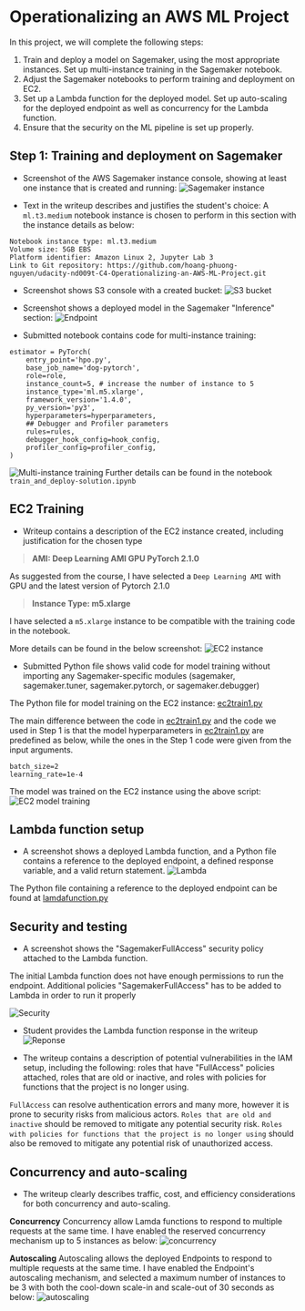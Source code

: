 # Operationalizing an AWS ML Project

In this project, we will complete the following steps:

1. Train and deploy a model on Sagemaker, using the most appropriate instances. Set up multi-instance training in the Sagemaker notebook.
2. Adjust the Sagemaker notebooks to perform training and deployment on EC2.
3. Set up a Lambda function for the deployed model. Set up auto-scaling for the deployed endpoint as well as concurrency for the Lambda function.
4. Ensure that the security on the ML pipeline is set up properly.

## Step 1: Training and deployment on Sagemaker
- Screenshot of the AWS Sagemaker instance console, showing at least one instance that is created and running:
![Sagemaker instance](images/SageMaker_notebook_instance.png)

- Text in the writeup describes and justifies the student's choice:
A `ml.t3.medium` notebook instance is chosen to perform in this section with the instance details as below:  
```
Notebook instance type: ml.t3.medium
Volume size: 5GB EBS
Platform identifier: Amazon Linux 2, Jupyter Lab 3
Link to Git repository: https://github.com/hoang-phuong-nguyen/udacity-nd009t-C4-Operationalizing-an-AWS-ML-Project.git
```

- Screenshot shows S3 console with a created bucket:
![S3 bucket](images/S3_bucket.png)

- Screenshot shows a deployed model in the Sagemaker "Inference" section:
![Endpoint](images/endpoint.png)

- Submitted notebook contains code for multi-instance training:
```
estimator = PyTorch(
    entry_point='hpo.py',
    base_job_name='dog-pytorch',
    role=role,
    instance_count=5, # increase the number of instance to 5 
    instance_type='ml.m5.xlarge',
    framework_version='1.4.0',
    py_version='py3',
    hyperparameters=hyperparameters,
    ## Debugger and Profiler parameters
    rules=rules,
    debugger_hook_config=hook_config,
    profiler_config=profiler_config,
)
```
![Multi-instance training](images/multi_instance_training.png)
Further details can be found in the notebook `train_and_deploy-solution.ipynb`


## EC2 Training
- Writeup contains a description of the EC2 instance created, including justification for the chosen type
> **AMI: Deep Learning AMI GPU PyTorch 2.1.0**

As suggested from the course, I have selected a `Deep Learning AMI` with GPU and the latest version of Pytorch 2.1.0
> **Instance Type: m5.xlarge**

I have selected a `m5.xlarge` instance to be compatible with the training code in the notebook.

More details can be found in the below screenshot:
![EC2 instance](images/EC2.png)


- Submitted Python file shows valid code for model training without importing any Sagemaker-specific modules (sagemaker, sagemaker.tuner, sagemaker.pytorch, or sagemaker.debugger)

The Python file for model training on the EC2 instance: [ec2train1.py](/ec2train1.py)

The main difference between the code in [ec2train1.py](/ec2train1.py) and the code we used in Step 1 is that the model hyperparameters in [ec2train1.py](/ec2train1.py) are predefined as below, while the ones in the Step 1 code were given from the input arguments.
```
batch_size=2
learning_rate=1e-4 
```
The model was trained on the EC2 instance using the above script:
![EC2 model training](images/EC2_training.png)

## Lambda function setup 
- A screenshot shows a deployed Lambda function, and a Python file contains a reference to the deployed endpoint, a defined response variable, and a valid return statement.
![Lambda](images/lambda.png)

The Python file containing a reference to the deployed endpoint can be found at [lamdafunction.py](./lamdafunction.py)

## Security and testing
- A screenshot shows the "SagemakerFullAccess" security policy attached to the Lambda function.

The initial Lambda function does not have enough permissions to run the endpoint. Additional policies "SagemakerFullAccess" has to be added to Lambda in order to run it properly

![Security](images/security.png)

- Student provides the Lambda function response in the writeup
![Reponse](images/lambda_response.png)

- The writeup contains a description of potential vulnerabilities in the IAM setup, including the following: roles that have "FullAccess" policies attached, roles that are old or inactive, and roles with policies for functions that the project is no longer using.

`FullAccess` can resolve authentication errors and many more, however it is prone to security risks from malicious actors. `Roles that are old and inactive` should be removed to mitigate any potential security risk. `Roles with policies for functions that the project is no longer using` should also be removed to mitigate any potential risk of unauthorized access. 

## Concurrency and auto-scaling
- The writeup clearly describes traffic, cost, and efficiency considerations for both concurrency and auto-scaling.

**Concurrency**
Concurrency allow Lamda functions to respond to multiple requests at the same time.
I have enabled the reserved concurrency mechanism up to 5 instances as below:
![concurrency](images/concurrency.png)

**Autoscaling**
Autoscaling allows the deployed Endpoints to respond to multiple requests at the same time. 
I have enabled the Endpoint's autoscaling mechanism, and selected a maximum number of instances to be 3 with both the cool-down scale-in and scale-out of 30 seconds as below:
![autoscaling](images/autoscaling.png)
